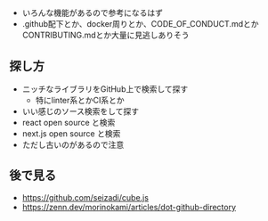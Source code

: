 #

- いろんな機能があるので参考になるはず
- .github配下とか、docker周りとか、CODE_OF_CONDUCT.mdとかCONTRIBUTING.mdとか大量に見逃しありそう

## 探し方

- ニッチなライブラリをGitHub上で検索して探す
  - 特にlinter系とかCI系とか
- いい感じのソース検索をして探す
- react open source と検索
- next.js open source と検索
- ただし古いのがあるので注意

## 後で見る

- <https://github.com/seizadi/cube.js>
- <https://zenn.dev/morinokami/articles/dot-github-directory>
